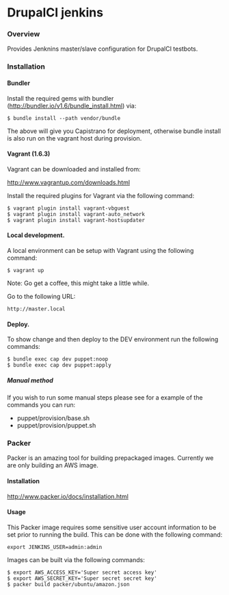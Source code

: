 DrupalCI jenkins
================

### Overview

Provides Jenknins master/slave configuration for DrupalCI testbots.

### Installation

#### Bundler

Install the required gems with bundler (http://bundler.io/v1.6/bundle_install.html) via:

```
$ bundle install --path vendor/bundle
```

The above will give you Capistrano for deployment, otherwise bundle install is also run on the vagrant host during provision.

#### Vagrant (1.6.3)

Vagrant can be downloaded and installed from:

http://www.vagrantup.com/downloads.html

Install the required plugins for Vagrant via the following command:

```
$ vagrant plugin install vagrant-vbguest
$ vagrant plugin install vagrant-auto_network
$ vagrant plugin install vagrant-hostsupdater
```

#### Local development.

A local environment can be setup with Vagrant using the following command:

```
$ vagrant up
```

Note: Go get a coffee, this might take a little while.

Go to the following URL:

```
http://master.local
```

#### Deploy.

To show change and then deploy to the DEV environment run the following commands:

```
$ bundle exec cap dev puppet:noop
$ bundle exec cap dev puppet:apply
```

##### Manual method

If you wish to run some manual steps please see for a example of the commands you can run:
* puppet/provision/base.sh
* puppet/provision/puppet.sh

### Packer

Packer is an amazing tool for building prepackaged images. Currently we are only building an AWS image.

#### Installation

http://www.packer.io/docs/installation.html

#### Usage

This Packer image requires some sensitive user account information to be
set prior to running the build. This can be done with the following command:

```
export JENKINS_USER=admin:admin
```

Images can be built via the following commands:

```
$ export AWS_ACCESS_KEY='Super secret access key'
$ export AWS_SECRET_KEY='Super secret secret key'
$ packer build packer/ubuntu/amazon.json
```
